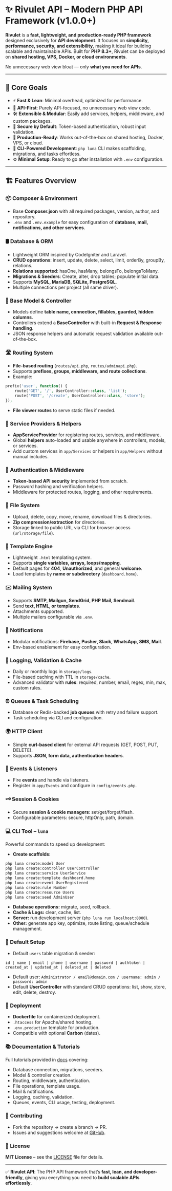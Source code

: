 # ✨ Rivulet API – Modern PHP API Framework (v1.0.0+)



**Rivulet** is a **fast, lightweight, and production-ready PHP framework** designed exclusively for **API development**. It focuses on **simplicity, performance, security, and extensibility**, making it ideal for building scalable and maintainable APIs. Built for **PHP 8.3+**, Rivulet can be deployed on **shared hosting, VPS, Docker, or cloud environments**.

No unnecessary web view bloat — only **what you need for APIs**.

---

## 🎯 Core Goals

- ⚡ **Fast & Lean**: Minimal overhead, optimized for performance.
- 🧰 **API-First**: Purely API-focused, no unnecessary web view code.
- 🛠️ **Extensible & Modular**: Easily add services, helpers, middleware, and custom packages.
- 🔐 **Secure by Default**: Token-based authentication, robust input validation.
- 🚀 **Production-Ready**: Works out-of-the-box on shared hosting, Docker, VPS, or cloud.
- 🧠 **CLI-Powered Development**: `php luna` CLI makes scaffolding, migrations, and tasks effortless.
- ⚙️ **Minimal Setup**: Ready to go after installation with `.env` configuration.

---

## 🏗️ Features Overview

### 📦 Composer & Environment

- Base **Composer.json** with all required packages, version, author, and repository.
- `.env` and `.env.example` for easy configuration of **database, mail, notifications, and other services**.

### 🛢️ Database & ORM

- Lightweight ORM inspired by CodeIgniter and Laravel.
- **CRUD operations**: insert, update, delete, select, limit, orderBy, groupBy, relations.
- **Relations supported**: hasOne, hasMany, belongsTo, belongsToMany.
- **Migrations & Seeders**: Create, alter, drop tables; populate initial data.
- Supports **MySQL, MariaDB, SQLite, PostgreSQL**.
- Multiple connections per project (all same driver).

### 🧩 Base Model & Controller

- Models define **table name, connection, fillables, guarded, hidden columns**.
- Controllers extend a **BaseController** with built-in **Request & Response handling**.
- JSON response helpers and automatic request validation available out-of-the-box.

### 🛣️ Routing System

- **File-based routing** (`routes/api.php`, `routes/adminapi.php`).
- Supports **prefixes, groups, middleware, and route collections**.
- Example:

```php
prefix('user', function() {
    route('GET', '/', UserController::class, 'list');
    route('POST', '/create', UserController::class, 'store');
});
```

- **File viewer routes** to serve static files if needed.

### 🔧 Service Providers & Helpers

- **AppServiceProvider** for registering routes, services, and middleware.
- Global **helpers** auto-loaded and usable anywhere in controllers, models, or services.
- Add custom services in `app/Services` or helpers in `app/Helpers` without manual includes.

### 🔑 Authentication & Middleware

- **Token-based API security** implemented from scratch.
- Password hashing and verification helpers.
- Middleware for protected routes, logging, and other requirements.

### 📂 File System

- Upload, delete, copy, move, rename, download files & directories.
- **Zip compression/extraction** for directories.
- Storage linked to public URL via CLI for browser access (`url/storage/file`).

### 📑 Template Engine

- Lightweight `.html` templating system.
- Supports **single variables, arrays, loops/mapping**.
- Default pages for **404**, **Unauthorized**, and general **welcome**.
- Load templates by **name or subdirectory** (`dashboard.home`).

### ✉️ Mailing System

- Supports **SMTP, Mailgun, SendGrid, PHP Mail, Sendmail**.
- Send **text, HTML, or templates**.
- Attachments supported.
- Multiple mailers configurable via `.env`.

### 🔔 Notifications

- Modular notifications: **Firebase, Pusher, Slack, WhatsApp, SMS, Mail**.
- Env-based enablement for easy configuration.

### 📜 Logging, Validation & Cache

- Daily or monthly logs in `storage/logs`.
- File-based caching with TTL in `storage/cache`.
- Advanced validator with **rules**: required, number, email, regex, min, max, custom rules.

### ⏰ Queues & Task Scheduling

- Database or Redis-backed **job queues** with retry and failure support.
- Task scheduling via CLI and configuration.

### 🌍 HTTP Client

- Simple **curl-based client** for external API requests (GET, POST, PUT, DELETE).
- Supports **JSON, form data, authentication headers**.

### 📅 Events & Listeners

- Fire **events** and handle via listeners.
- Register in `app/Events` and configure in `config/events.php`.

### 🗝️ Session & Cookies

- Secure **session & cookie managers**: set/get/forget/flash.
- Configurable parameters: secure, httpOnly, path, domain.

### 💻 CLI Tool – `luna`

Powerful commands to speed up development:

- **Create scaffolds:**

```bash
php luna create:model User
php luna create:controller UserController
php luna create:service UserService
php luna create:template dashboard.home
php luna create:event UserRegistered
php luna create:rule Number
php luna create:resource Users
php luna create:seed AdminUser
```

- **Database operations:** migrate, seed, rollback.
- **Cache & Logs:** clear, cache, list.
- **Server:** run development server (`php luna run localhost:8000`).
- **Other:** generate app key, optimize, route listing, queue/schedule management.

### 🧪 Default Setup

- Default `users` table migration & seeder:

```text
id | name | email | phone | username | password | authtoken | created_at | updated_at | deleted_at | deleted
```

- Default user: `Administrator / email@domain.com / username: admin / password: admin`
- Default **UserController** with standard CRUD operations: list, show, store, edit, delete, destroy.

### 🚀 Deployment

- **Dockerfile** for containerized deployment.
- `.htaccess` for Apache/shared hosting.
- `.env.production` template for production.
- Compatible with optional **Carbon** (dates).

### 📚 Documentation & Tutorials

Full tutorials provided in [docs](https://rivuletapi.netlify.app/) covering:

- Database connection, migrations, seeders.
- Model & controller creation.
- Routing, middleware, authentication.
- File operations, template usage.
- Mail & notifications.
- Logging, caching, validation.
- Queues, events, CLI usage, testing, deployment.

### 🤝 Contributing

- Fork the repository → create a branch → PR.
- Issues and suggestions welcome at [GitHub](https://github.com/sgtechiq/rivulet).

### 📜 License

**MIT License** – see the [LICENSE](LICENSE) file for details.

---

✅ **Rivulet API**: The PHP API framework that’s **fast, lean, and developer-friendly**, giving you everything you need to **build scalable APIs effortlessly**.


